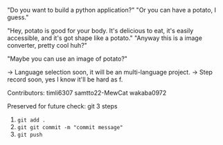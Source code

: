 "Do you want to build a python application?"
"Or you can have a potato, I guess."

"Hey, potato is good for your body. It's delicious to eat, it's easily accessible, and it's got shape like a potato."
"Anyway this is a image converter, pretty cool huh?"

"Maybe you can use an image of potato?"

-> Language selection soon, it will be an multi-language project.
-> Step record soon, yes I know it'll be hard as f.

Contributors:
	timli6307
	samtto22-MewCat
	wakaba0972

Preserved for future check: git 3 steps
1. ```git add .```
2. ```git git commit -m "commit message"```
3. ```git push```
